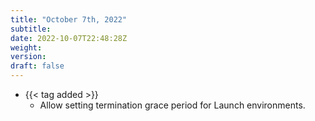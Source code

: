 ```yaml
---
title: "October 7th, 2022"
subtitle:
date: 2022-10-07T22:48:28Z
weight:
version:
draft: false
---
```


<!-- Available tags are: added, changed, deprecated, removed, fixed, performance, security -->
- {{< tag added >}}
    - Allow setting termination grace period for Launch environments.
